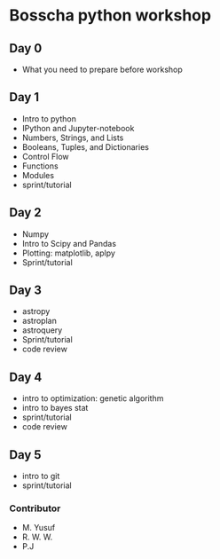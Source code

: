 # Bosscha python workshop

## Day 0
* What you need to prepare before workshop

## Day 1
* Intro to python
* IPython and Jupyter-notebook
* Numbers, Strings, and Lists
* Booleans, Tuples, and Dictionaries
* Control Flow
* Functions
* Modules
* sprint/tutorial

## Day 2
* Numpy
* Intro to Scipy and Pandas
* Plotting: matplotlib, aplpy
* Sprint/tutorial

## Day 3 
* astropy
* astroplan
* astroquery
* Sprint/tutorial
* code review

## Day 4
* intro to optimization: genetic algorithm
* intro to bayes stat
* sprint/tutorial
* code review

## Day 5
* intro to git
* sprint/tutorial


### Contributor
* M. Yusuf 
* R. W. W.
* P.J
